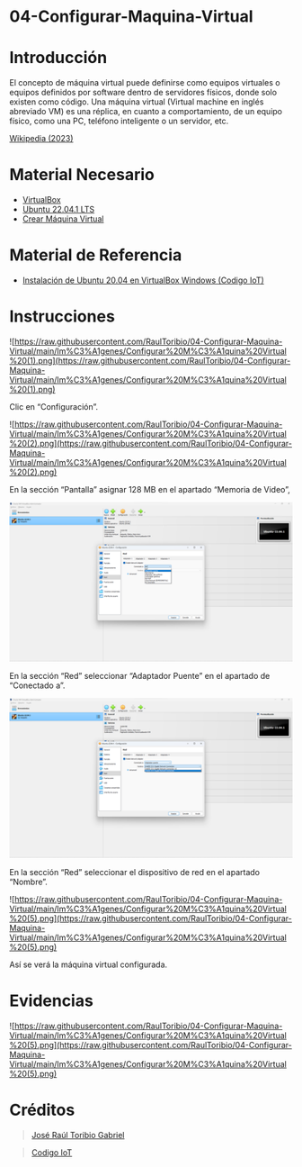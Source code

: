# 04-Configurar-Maquina-Virtual

# Introducción

El concepto de máquina virtual puede definirse como equipos virtuales o equipos definidos por software dentro de servidores físicos, donde solo existen como código. Una máquina virtual (Virtual machine en inglés abreviado VM) es una réplica, en cuanto a comportamiento, de un equipo físico, como una PC, teléfono inteligente o un servidor, etc.

[Wikipedia (2023)](https://es.wikipedia.org/wiki/M%C3%A1quina_virtual)

# Material Necesario

- [VirtualBox](https://github.com/RaulToribio/01-Instalar-VirtualBox)
- [Ubuntu 22.04.1 LTS](https://github.com/RaulToribio/02-Descargar-Ubuntu)
- [Crear Máquina Virtual](https://github.com/RaulToribio/03-Crear-Maquina-Virtual)

# Material de Referencia

- [Instalación de Ubuntu 20.04 en VirtualBox Windows (Codigo IoT)](https://edu.codigoiot.com/course/view.php?id=812)

# Instrucciones

![https://raw.githubusercontent.com/RaulToribio/04-Configurar-Maquina-Virtual/main/Im%C3%A1genes/Configurar%20M%C3%A1quina%20Virtual%20(1).png](https://raw.githubusercontent.com/RaulToribio/04-Configurar-Maquina-Virtual/main/Im%C3%A1genes/Configurar%20M%C3%A1quina%20Virtual%20(1).png)

Clic en “Configuración”.

![https://raw.githubusercontent.com/RaulToribio/04-Configurar-Maquina-Virtual/main/Im%C3%A1genes/Configurar%20M%C3%A1quina%20Virtual%20(2).png](https://raw.githubusercontent.com/RaulToribio/04-Configurar-Maquina-Virtual/main/Im%C3%A1genes/Configurar%20M%C3%A1quina%20Virtual%20(2).png)

En la sección “Pantalla” asignar 128 MB en el apartado “Memoria de Video”,

![En la sección “Red” seleccionar “Adaptador Puente” en el apartado de “Conectado a”.](https://raw.githubusercontent.com/RaulToribio/04-Configurar-Maquina-Virtual/main/Im%C3%A1genes/Configurar%20M%C3%A1quina%20Virtual%20(3).png)

En la sección “Red” seleccionar “Adaptador Puente” en el apartado de “Conectado a”.

![En la sección “Red” seleccionar el dispositivo de red en el apartado “Nombre”.](https://raw.githubusercontent.com/RaulToribio/04-Configurar-Maquina-Virtual/main/Im%C3%A1genes/Configurar%20M%C3%A1quina%20Virtual%20(4).png)

En la sección “Red” seleccionar el dispositivo de red en el apartado “Nombre”.

![https://raw.githubusercontent.com/RaulToribio/04-Configurar-Maquina-Virtual/main/Im%C3%A1genes/Configurar%20M%C3%A1quina%20Virtual%20(5).png](https://raw.githubusercontent.com/RaulToribio/04-Configurar-Maquina-Virtual/main/Im%C3%A1genes/Configurar%20M%C3%A1quina%20Virtual%20(5).png)

Así se verá la máquina virtual configurada.

# Evidencias

![https://raw.githubusercontent.com/RaulToribio/04-Configurar-Maquina-Virtual/main/Im%C3%A1genes/Configurar%20M%C3%A1quina%20Virtual%20(5).png](https://raw.githubusercontent.com/RaulToribio/04-Configurar-Maquina-Virtual/main/Im%C3%A1genes/Configurar%20M%C3%A1quina%20Virtual%20(5).png)

# Créditos

> [José Raúl Toribio Gabriel](https://github.com/RaulToribio)
> 

> [Codigo IoT](https://github.com/codigo-iot)
>